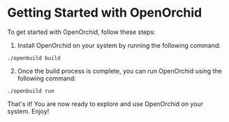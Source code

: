 # Getting Started with OpenOrchid

To get started with OpenOrchid, follow these steps:

1. Install OpenOrchid on your system by running the following command:
```
./openbuild build
```

2. Once the build process is complete, you can run OpenOrchid using the following command:
```
./openbuild run
```

That's it! You are now ready to explore and use OpenOrchid on your system. Enjoy!

